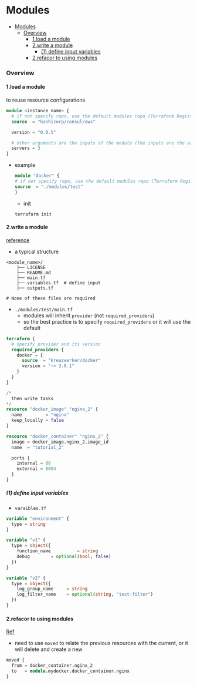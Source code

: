 # Modules


<!-- @import "[TOC]" {cmd="toc" depthFrom=1 depthTo=6 orderedList=false} -->

<!-- code_chunk_output -->

- [Modules](#modules)
    - [Overview](#overview)
      - [1.load a module](#1load-a-module)
      - [2.write a module](#2write-a-module)
        - [(1) define input variables](#1-define-input-variables)
      - [2.refacor to using modules](#2refacor-to-using-modules)

<!-- /code_chunk_output -->


### Overview

#### 1.load a module
to reuse resource configurations

```tf
module <instance_name> {
  # if not specify repo, use the default modules repo (Terraform Registry)
  source  = "hashicorp/consul/aws"

  version = "0.0.5"

  # other arguments are the inputs of the module (the inputs are the varaibles of the module)
  servers = 3
}
```

* example
    ```tf
    module "docker" {
    # if not specify repo, use the default modules repo (Terraform Registry)
    source  = "./modules/test"
    }
    ```
    * init
    ```shell
    terraform init
    ```

#### 2.write a module
[reference](https://github.com/hashicorp/learn-terraform-modules-create/tree/main)

* a typical structure
```shell
<module_name>/
    ├── LICENSE
    ├── README.md
    ├── main.tf
    ├── variables.tf  # define input
    ├── outputs.tf

# None of these files are required
```

* `./modules/test/main.tf`
  * modules will inherit `provider` (not `required_providers`)
  * so the best practice is to specify `required_providers` or it will use the default

```tf
terraform {
  # specify provider and its version
  required_providers {
    docker = {
      source  = "kreuzwerker/docker"
      version = "~> 3.0.1"
    }
  }
}

/*
  then write tasks
*/
resource "docker_image" "nginx_2" {
  name         = "nginx"
  keep_locally = false
}

resource "docker_container" "nginx_2" {
  image = docker_image.nginx_2.image_id
  name  = "tutorial_2"

  ports {
    internal = 80
    external = 8004
  }
}
```

##### (1) define input variables

* `varaibles.tf`
```tf
variable "environment" {
  type = string
}

variable "v1" {
  type = object({
    function_name          = string
    debug        = optional(bool, false)
  })
}

variable "v2" {
  type = object({
    log_group_name     = string
    log_filter_name    = optional(string, "test-filter")
  })
}
```

#### 2.refacor to using modules
[Ref](https://developer.hashicorp.com/terraform/tutorials/configuration-language/move-config)

* need to use `moved` to relate the previous resources with the current, or it will delete and create a new 
```tf
moved {
  from = docker_container.nginx_2
  to   = module.mydocker.docker_container.nginx
}
```

